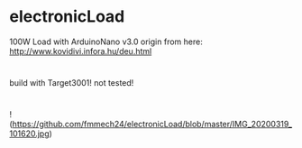 # electronicLoad
100W Load with ArduinoNano v3.0
origin from here: http://www.kovidivi.infora.hu/deu.html
#
build with Target3001!
not tested!
#
!(https://github.com/fmmech24/electronicLoad/blob/master/IMG_20200319_101620.jpg)

